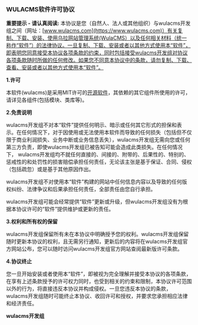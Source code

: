 ### WULACMS软件许可协议

**重要提示 - 请认真阅读:** 本协议是您（自然人、法人或其他组织）与wulacms开发组之间（网址：[www.wulacms.com](https://www.wulacms.com)）有关复制、下载、安装、使用乌拉网站管理系统(WulaCMS）以及任何相关材料（统一称作“软件”）的法律协议。一旦复制、下载、安装或者以其他方式使用本“软件”，即表明您同意接受本协议各项条款的约束，同时包括接受wulacms开发组对协议各项条款随时所做的任何修改。如果您不同意本协议中的条款，请勿复制、下载、查看、安装或者以其他方式使用本“软件”。


**1.许可**

本软件(wulacms)是采用MIT许可的[开源软件](https://github.com/ninggf/wulacms)，其依赖的其它组件所使用的许可，请详见各组件(包括模块、类库等)。

**2.免责说明**

wulacms开发组不对本“软件”提供任何明示、暗示或任何其它形式的担保和表示。在任何情况下，对于因使用或无法使用本软件而导致的任何损失（包括但不仅限于商业利润损失、业务中断或业务信息丢失），wulacms开发组无需向您或任何第三方负责，即使wulacms开发组已被告知可能会造成此类损失。在任何情况下， wulacms开发组均不就任何直接的、间接的、附带的、后果性的、特别的、惩戒性的和处罚性的损害赔偿承担任何责任，无论该主张是基于保证、合同、侵权（包括疏忽）或是基于其他原因作出。
  
  wulacms开发组不对使用本“软件”构建的网站中任何信息内容以及导致的任何版权纠纷、法律争议和后果承担任何责任，全部责任由您自行承担。
  
  wulacms开发组可能会经常提供“软件”更新或升级，但wulacms开发组没有为根据本协议许可的“软件”提供维护或更新的责任。
  
**3.权利和所有权的保留**

wulacms开发组保留所有未在本协议中明确授予您的权利。wulacms开发组保留随时更新本协议的权利，且无需另行通知，更新后的内容将在wulacms开发组官方网站公布，您可以随时访问wulacms开发组官方网站查阅最新版许可条款。
 
**4.协议终止**

您一旦开始安装或者使用本“软件”，即被视为完全理解并接受本协议的各项条款，在享有上述条款授予的许可权力同时，也受到相关的约束和限制，本协议许可范围以外的行为，将直接违反本协议并构成侵权。一旦您违反本协议的条款，wulacms开发组随时可能终止本协议、收回许可和授权，并要求您承担相应法律和经济责任。

<p class="text-right"><strong>wulacms开发组</strong>&nbsp;&nbsp;</p>